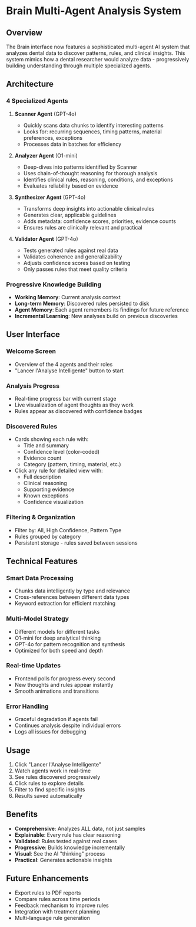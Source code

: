 # Brain Multi-Agent Analysis System

## Overview

The Brain interface now features a sophisticated multi-agent AI system that analyzes dental data to discover patterns, rules, and clinical insights. This system mimics how a dental researcher would analyze data - progressively building understanding through multiple specialized agents.

## Architecture

### 4 Specialized Agents

1. **Scanner Agent** (GPT-4o)
   - Quickly scans data chunks to identify interesting patterns
   - Looks for: recurring sequences, timing patterns, material preferences, exceptions
   - Processes data in batches for efficiency

2. **Analyzer Agent** (O1-mini)
   - Deep-dives into patterns identified by Scanner
   - Uses chain-of-thought reasoning for thorough analysis
   - Identifies clinical rules, reasoning, conditions, and exceptions
   - Evaluates reliability based on evidence

3. **Synthesizer Agent** (GPT-4o)
   - Transforms deep insights into actionable clinical rules
   - Generates clear, applicable guidelines
   - Adds metadata: confidence scores, priorities, evidence counts
   - Ensures rules are clinically relevant and practical

4. **Validator Agent** (GPT-4o)
   - Tests generated rules against real data
   - Validates coherence and generalizability
   - Adjusts confidence scores based on testing
   - Only passes rules that meet quality criteria

### Progressive Knowledge Building

- **Working Memory**: Current analysis context
- **Long-term Memory**: Discovered rules persisted to disk
- **Agent Memory**: Each agent remembers its findings for future reference
- **Incremental Learning**: New analyses build on previous discoveries

## User Interface

### Welcome Screen
- Overview of the 4 agents and their roles
- "Lancer l'Analyse Intelligente" button to start

### Analysis Progress
- Real-time progress bar with current stage
- Live visualization of agent thoughts as they work
- Rules appear as discovered with confidence badges

### Discovered Rules
- Cards showing each rule with:
  - Title and summary
  - Confidence level (color-coded)
  - Evidence count
  - Category (pattern, timing, material, etc.)
- Click any rule for detailed view with:
  - Full description
  - Clinical reasoning
  - Supporting evidence
  - Known exceptions
  - Confidence visualization

### Filtering & Organization
- Filter by: All, High Confidence, Pattern Type
- Rules grouped by category
- Persistent storage - rules saved between sessions

## Technical Features

### Smart Data Processing
- Chunks data intelligently by type and relevance
- Cross-references between different data types
- Keyword extraction for efficient matching

### Multi-Model Strategy
- Different models for different tasks
- O1-mini for deep analytical thinking
- GPT-4o for pattern recognition and synthesis
- Optimized for both speed and depth

### Real-time Updates
- Frontend polls for progress every second
- New thoughts and rules appear instantly
- Smooth animations and transitions

### Error Handling
- Graceful degradation if agents fail
- Continues analysis despite individual errors
- Logs all issues for debugging

## Usage

1. Click "Lancer l'Analyse Intelligente"
2. Watch agents work in real-time
3. See rules discovered progressively
4. Click rules to explore details
5. Filter to find specific insights
6. Results saved automatically

## Benefits

- **Comprehensive**: Analyzes ALL data, not just samples
- **Explainable**: Every rule has clear reasoning
- **Validated**: Rules tested against real cases
- **Progressive**: Builds knowledge incrementally
- **Visual**: See the AI "thinking" process
- **Practical**: Generates actionable insights

## Future Enhancements

- Export rules to PDF reports
- Compare rules across time periods
- Feedback mechanism to improve rules
- Integration with treatment planning
- Multi-language rule generation